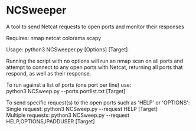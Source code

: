 # NCSweeper
A tool to send Netcat requests to open ports and monitor their responses
  
Requires:
nmap
netcat
colorama
scapy
  
Usage:
python3 NCSweeper.py [Options] [Target]
  
Running the script with no options will run an nmap scan on all ports and attempt to connect to any open ports with Netcat, returning all ports that respond, as well as their response.

To run against a list of ports (one port per line) use:  
python3 NCSweep.py --ports portlist.txt [Target]
  
To send specific request(s) to the open ports such as 'HELP' or 'OPTIONS':  
Single request: python3 NCSweep.py --request HELP [Target]  
Multiple requests: python3 NCSweep.py --request HELP,OPTIONS,IPADDUSER [Target]
